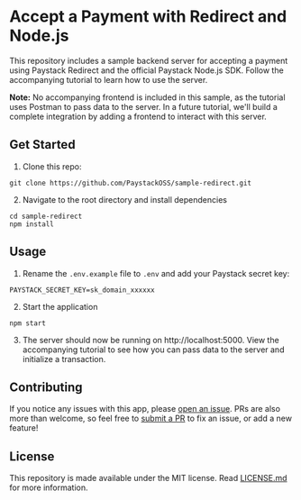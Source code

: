 # Accept a Payment with Redirect and Node.js

This repository includes a sample backend server for accepting a payment using Paystack Redirect and the official Paystack Node.js SDK. Follow the accompanying tutorial to learn how to use the server.

**Note:** No accompanying frontend is included in this sample, as the tutorial uses Postman to pass data to the server. In a future tutorial, we'll build a complete integration by adding a frontend to interact with this server.

## Get Started

1. Clone this repo:

```
git clone https://github.com/PaystackOSS/sample-redirect.git
```

2. Navigate to the root directory and install dependencies

```
cd sample-redirect
npm install
```

## Usage

1. Rename the `.env.example` file to `.env` and add your Paystack secret key:

```
PAYSTACK_SECRET_KEY=sk_domain_xxxxxx
```

2. Start the application

```
npm start
```

3. The server should now be running on http://localhost:5000. View the accompanying tutorial to see how you can pass data to the server and initialize a transaction.

## Contributing

If you notice any issues with this app, please [open an issue](https://github.com/PaystackOSS/sample-redirect/issues/new). PRs are also more than welcome, so feel free to [submit a PR](https://github.com/PaystackOSS/sample-redirect/compare) to fix an issue, or add a new feature!

## License

This repository is made available under the MIT license. Read [LICENSE.md](https://github.com/PaystackOSS/sample-redirect/blob/master/LICENSE.md) for more information.
